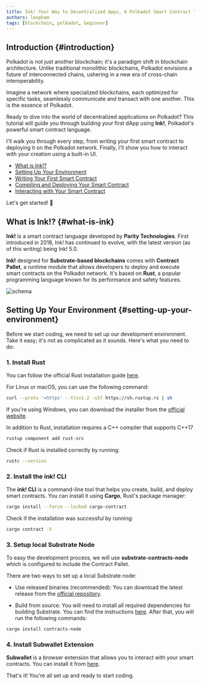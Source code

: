 ```yaml
---
title: Ink! Your Way to Decentralized Apps, A Polkadot Smart Contract Tutorial
authors: leopham
tags: [blockchain, polkadot, beginner]
---
```


## Introduction {#introduction}

Polkadot is not just another blockchain; it's a paradigm shift in blockchain architecture. Unlike traditional monolithic blockchains, Polkadot envisions a future of interconnected chains, ushering in a new era of cross-chain interoperability.

Imagine a network where specialized blockchains, each optimized for specific tasks, seamlessly communicate and transact with one another. This is the essence of Polkadot.

Ready to dive into the world of decentralized applications on Polkadot? This tutorial will guide you through building your first dApp using **Ink!**, Polkadot's powerful smart contract language.

I'll walk you through every step, from writing your first smart contract to deploying it on the Polkadot network. Finally, I'll show you how to interact with your creation using a built-in UI.

- [What is Ink!?](#what-is-ink)
- [Setting Up Your Environment](#setting-up-your-environment)
- [Writing Your First Smart Contract](#writing-your-first-smart-contract)
- [Compiling and Deploying Your Smart Contract](#compiling-and-deploying-your-smart-contract)
- [Interacting with Your Smart Contract](#interacting-with-your-smart-contract)

Let's get started! 🚀

## What is Ink!? {#what-is-ink}

**Ink!** is a smart contract language developed by **Parity Technologies**. First introduced in 2018, Ink! has continued to evolve, with the latest version (as of this writing) being Ink! 5.0.

**Ink!** designed for **Substrate-based blockchains** comes with **Contract Pallet**, a runtime module that allows developers to deploy and execute smart contracts on the Polkadot network. It's based on **Rust**, a popular programming language known for its performance and safety features.

![schema](https://storage.googleapis.com/parity-io-parity-prod/eawzck7.png)

## Setting Up Your Environment {#setting-up-your-environment}

Before we start coding, we need to set up our development environment. Take it easy; it's not as complicated as it sounds. Here's what you need to do:

### 1. Install Rust

You can follow the official Rust installation guide [here](https://www.rust-lang.org/tools/install).

For Linux or macOS, you can use the following command:

```bash
curl --proto '=https' --tlsv1.2 -sSf https://sh.rustup.rs | sh
```

If you're using Windows, you can download the installer from the [official website](https://www.rust-lang.org/tools/install).

In addition to Rust, installation requires a C++ compiler that supports C++17

```bash
rustup component add rust-src
```

Check if Rust is installed correctly by running:

```bash
rustc --version
```

### 2. Install the ink! CLI

The **ink! CLI** is a command-line tool that helps you create, build, and deploy smart contracts. You can install it using **Cargo**, Rust's package manager:

```bash
cargo install --force --locked cargo-contract
```

Check if the installation was successful by running:

```bash
cargo contract -V
```

### 3. Setup local Substrate Node

To easy the development process, we will use **substrate-contracts-node** which is configured to include the Contract Pallet.

There are two ways to set up a local Substrate node:

- Use released binaries (recommended): You can download the latest release from the [official repository](https://github.com/paritytech/substrate-contracts-node/releases).

- Build from source: You will need to install all required dependencies for building Substrate. You can find the instructions [here](https://docs.substrate.io/install/). After that, you will run the following commands:

```bash
cargo install contracts-node
```

### 4. Install Subwallet Extension

**Subwallet** is a browser extension that allows you to interact with your smart contracts. You can install it from [here](https://www.subwallet.app/).

That's it! You're all set up and ready to start coding.
